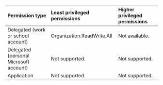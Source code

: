 |Permission type|Least privileged permissions|Higher privileged permissions|
|:---|:---|:---|
|Delegated (work or school account)|Organization.ReadWrite.All|Not available.|
|Delegated (personal Microsoft account)|Not supported.|Not supported.|
|Application|Not supported.|Not supported.|